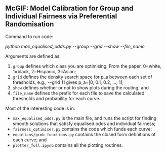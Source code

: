 ## McGIF: Model Calibration for Group and Individual Fairness via Preferential Randomisation

Command to run code:

*python max_equalised_odds.py --group <int> --grid <int> --show <bool> --file_name <str>*

Arguments are defined as:

1. ```group``` defines which class you are optimising. From the paper, 0=white, 1=black, 2=Hispanic, 3=Asian;
2. ```grid``` defines the density search space for p_a between each set of thresholds, e.g., --grid 11 gives p_a=[0, 0.1, 0.2, ..., 1];
3. ```show``` defines whether or not to show plots during the routing; and
4. ```file_name``` defines the prefix for each file to save the calculated thresholds and probability for each curve.


Most of the interesting code is in:

- ```max_equalised_odds.py``` is the main file, and runs the script for finding smooth solutions that satisfy equalised odds and individual fairness;
- ```fairness_optimiser.py``` contains the code which funds each curve;
- ```equations/prob_functions.py``` contains the closed form definitions of each curve; and
- ```plotter_full.ipynb``` contains all the plotting routines.
